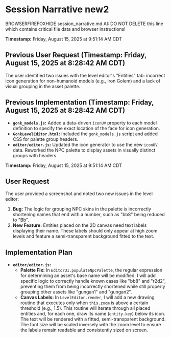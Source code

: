 # Session Narrative  new2
BROWSERFIREFOXHIDE session_narrative.md AI: DO NOT DELETE this line which contains critical file data and browser instructions!

**Timestamp:** Friday, August 15, 2025 at 9:51:14 AM CDT

## Previous User Request (Timestamp: Friday, August 15, 2025 at 8:28:42 AM CDT)
The user identified two issues with the level editor's "Entities" tab: incorrect icon generation for non-humanoid models (e.g., Iron Golem) and a lack of visual grouping in the asset palette.

## Previous Implementation (Timestamp: Friday, August 15, 2025 at 8:28:42 AM CDT)
- **`gonk_models.js`:** Added a data-driven `iconUV` property to each model definition to specify the exact location of the face for icon generation.
- **`GonkLevelEditor.html`:** Included the `gonk_models.js` script and added CSS for palette group headers.
- **`editor/editor.js`:** Updated the icon generator to use the new `iconUV` data. Reworked the NPC palette to display assets in visually distinct groups with headers.

**Timestamp:** Friday, August 15, 2025 at 9:51:14 AM CDT

## User Request
The user provided a screenshot and noted two new issues in the level editor:
1.  **Bug:** The logic for grouping NPC skins in the palette is incorrectly shortening names that end with a number, such as "bb8" being reduced to "Bb".
2.  **New Feature:** Entities placed on the 2D canvas need text labels displaying their name. These labels should only appear at high zoom levels and feature a semi-transparent background fitted to the text.

## Implementation Plan
- **`editor/editor.js`:**
    - **Palette Fix:** In `EditorUI.populateNpcPalette`, the regular expression for determining an asset's base name will be modified. I will add specific logic to correctly handle known cases like "bb8" and "r2d2", preventing them from being incorrectly shortened while still properly grouping other assets like "gungan1" and "gungan2".
    - **Canvas Labels:** In `LevelEditor.render`, I will add a new drawing routine that executes only when `this.zoom` is above a certain threshold (e.g., 1.5). This routine will iterate through all placed entities and, for each one, draw its name (`entity.key`) below its icon. The text will be rendered with a fitted, semi-transparent background. The font size will be scaled inversely with the zoom level to ensure the labels remain readable and consistently sized on screen.